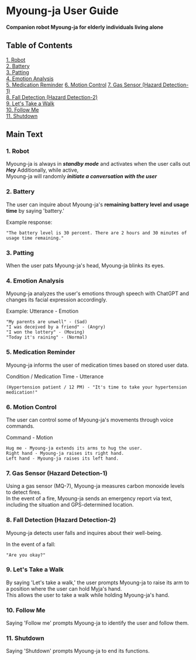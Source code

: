 # Myoung-ja User Guide

<b>Companion robot Myoung-ja for elderly individuals living alone</b>

## Table of Contents
[1. Robot](#1-robot)  
[2. Battery](#2-battery)   
[3. Patting](#3-patting)   
[4. Emotion Analysis](#4-emotion-analysis)   
[5. Medication Reminder](#5-medication-reminder)
[6. Motion Control](#6-motion-control)
[7. Gas Sensor (Hazard Detection-1)](#7-gas-sensor-hazard-detection-1)   
[8. Fall Detection (Hazard Detection-2)](#8-fall-detection-hazard-detection-2)   
[9. Let's Take a Walk](#9-lets-take-a-walk)  
[10. Follow Me](#10-follow-me)  
[11. Shutdown](#11-shutdown)

## Main Text
### 1. Robot
Myoung-ja is always in ***standby mode*** and activates when the user calls out ***Hey*** Additionally, while active,    
Myoung-ja will randomly ***initiate a conversation with the user***

### 2. Battery
The user can inquire about Myoung-ja's <b>remaining battery level and usage time</b> by saying 'battery.'

Example response:
```shell
"The battery level is 30 percent. There are 2 hours and 30 minutes of usage time remaining."
```

### 3. Patting
When the user pats Myoung-ja's head, Myoung-ja blinks its eyes.

### 4. Emotion Analysis
Myoung-ja analyzes the user's emotions through speech with ChatGPT and changes its facial expression accordingly.

Example: Utterance - Emotion
```
"My parents are unwell" - (Sad)   
"I was deceived by a friend" - (Angry)
"I won the lottery" - (Moving)
"Today it's raining" - (Normal)

```

### 5. Medication Reminder
Myoung-ja informs the user of medication times based on stored user data.

Condition / Medication Time - Utterance
```shell
(Hypertension patient / 12 PM) - "It's time to take your hypertension medication!"
```

### 6. Motion Control
The user can control some of Myoung-ja's movements through voice commands.

Command - Motion

```shell 
Hug me - Myoung-ja extends its arms to hug the user.
Right hand - Myoung-ja raises its right hand.
Left hand - Myoung-ja raises its left hand.
```

### 7. Gas Sensor (Hazard Detection-1)
Using a gas sensor (MQ-7), Myoung-ja measures carbon monoxide levels to detect fires.    
In the event of a fire, Myoung-ja sends an emergency report via text, including the situation and GPS-determined location.

### 8. Fall Detection (Hazard Detection-2)
Myoung-ja detects user falls and inquires about their well-being.

In the event of a fall:
```shell
"Are you okay?"
```

### 9. Let's Take a Walk
By saying 'Let's take a walk,' the user prompts Myoung-ja to raise its arm to a position where the user can hold Myja's hand.    
This allows the user to take a walk while holding Myoung-ja's hand.

### 10. Follow Me
Saying 'Follow me' prompts Myoung-ja to identify the user and follow them.

### 11. Shutdown
Saying 'Shutdown' prompts Myoung-ja to end its functions.
